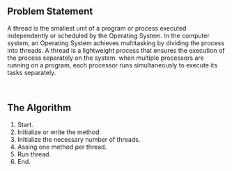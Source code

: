 ## Problem Statement

<p>A thread is the smallest unit of a program or process executed independently or scheduled by the Operating System. In the computer system, an Operating System achieves multitasking by dividing the process into threads. A thread is a lightweight process that ensures the execution of the process separately on the system. when multiple processors are running on a program, each processor runs simultaneously to execute its tasks separately.</p>
<br>

## The Algorithm

1. Start. 
2. Initialize or write the method.
3. Initialize the necessary number of threads. 
4. Assing one method per thread.  
5. Run thread. 
6. End.
